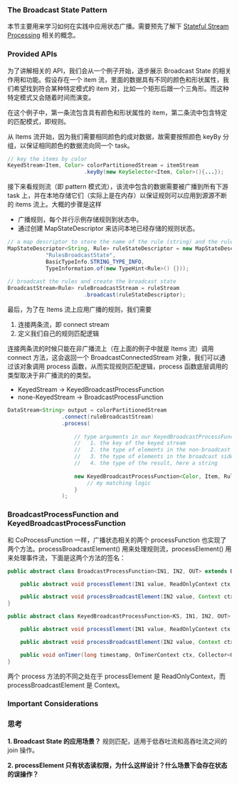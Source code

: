 ### The Broadcast State Pattern
本节主要用来学习如何在实践中应用状态广播。需要预先了解下 [Stateful Stream Processing](https://timemachine.icu/flink_learning_notes/Overview/stateful_stream_processing.html) 相关的概念。

### Provided APIs  
为了讲解相关的 API，我们会从一个例子开始，逐步展示 Broadcast State 的相关作用和功能。假设存在一个 item 流，里面的数据具有不同的颜色和形状属性，我们希望找到符合某种特定模式的 item 对，比如一个矩形后跟一个三角形。而这种特定模式又会随着时间而演变。

在这个例子中，第一条流包含具有颜色和形状属性的 item，第二条流中包含特定的匹配模式，即规则。

从 Items 流开始，因为我们需要相同颜色的成对数据，故需要按照颜色 keyBy 分组，以保证相同颜色的数据流向同一个 task。

```java
// key the items by color
KeyedStream<Item, Color> colorPartitionedStream = itemStream
                        .keyBy(new KeySelector<Item, Color>(){...});
```
接下来看规则流（即 pattern 模式流），该流中包含的数据需要被广播到所有下游 task 上，并在本地存储它们（实际上是在内存）以保证规则可以应用到源源不断的 items 流上。大概的步骤是这样
- 广播规则，每个并行示例存储规则到状态中。
- 通过创建 MapStateDescriptor 来访问本地已经存储的规则状态。
```java
// a map descriptor to store the name of the rule (string) and the rule itself.
MapStateDescriptor<String, Rule> ruleStateDescriptor = new MapStateDescriptor<>(
			"RulesBroadcastState",
			BasicTypeInfo.STRING_TYPE_INFO,
			TypeInformation.of(new TypeHint<Rule>() {}));
		
// broadcast the rules and create the broadcast state
BroadcastStream<Rule> ruleBroadcastStream = ruleStream
                        .broadcast(ruleStateDescriptor);
```
最后，为了在 Items 流上应用广播的规则，我们需要
1. 连接两条流，即 connect stream
2. 定义我们自己的规则匹配逻辑

连接两条流的时候只能在非广播流上（在上面的例子中就是 Items 流）调用 connect 方法，这会返回一个 BroadcastConnectedStream 对象，我们可以通过该对象调用 process 函数，从而实现规则匹配逻辑，process 函数底层调用的类型取决于非广播流的的类型。
- KeyedStream -> KeyedBroadcastProcessFunction
- none-KeyedStream -> BroadcastProcessFunction

```java
DataStream<String> output = colorPartitionedStream
                 .connect(ruleBroadcastStream)
                 .process(
                     
                     // type arguments in our KeyedBroadcastProcessFunction represent: 
                     //   1. the key of the keyed stream
                     //   2. the type of elements in the non-broadcast side
                     //   3. the type of elements in the broadcast side
                     //   4. the type of the result, here a string
                     
                     new KeyedBroadcastProcessFunction<Color, Item, Rule, String>() {
                         // my matching logic
                     }
                 );

```
### BroadcastProcessFunction and KeyedBroadcastProcessFunction 
和 CoProcessFunction 一样，广播状态相关的两个 processFunction 也实现了两个方法。processBroadcastElement() 用来处理规则流，processElement() 用来处理事件流，下面是这两个方法的签名：
```java
public abstract class BroadcastProcessFunction<IN1, IN2, OUT> extends BaseBroadcastProcessFunction {

    public abstract void processElement(IN1 value, ReadOnlyContext ctx, Collector<OUT> out) throws Exception;

    public abstract void processBroadcastElement(IN2 value, Context ctx, Collector<OUT> out) throws Exception;
}
```

```java
public abstract class KeyedBroadcastProcessFunction<KS, IN1, IN2, OUT> {

    public abstract void processElement(IN1 value, ReadOnlyContext ctx, Collector<OUT> out) throws Exception;

    public abstract void processBroadcastElement(IN2 value, Context ctx, Collector<OUT> out) throws Exception;

    public void onTimer(long timestamp, OnTimerContext ctx, Collector<OUT> out) throws Exception;
}
```

两个 process 方法的不同之处在于 processElement 是 ReadOnlyContext，而 processBroadcastElement 是 Context。

### Important Considerations

### 思考

**1. Broadcast State 的应用场景？**
规则匹配，适用于低吞吐流和高吞吐流之间的 join 操作。

**2. processElement 只有状态读权限，为什么这样设计？什么场景下会存在状态的误操作？**